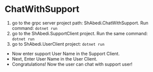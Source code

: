 # ChatWithSupport
1. go to the grpc server project path: ShAbedi.ChatWithSupport.
Run command: `dotnet run`
2. go to the ShAbedi.SupportClient project. 
Run the same command: `dotnet run`
3. go to ShAbedi.UserClient project: `dotnet run`

* Now enter support User Name in the Support Client. 
* Next, Enter User Name in the User Client.
* Congratulations! Now the user can chat with support user!
